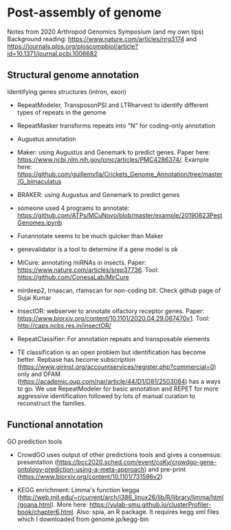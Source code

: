 # Post-assembly of genome
Notes from 2020 Arthropod Genomics Symposium (and my own tips)
Background reading: https://www.nature.com/articles/nrg3174 and https://journals.plos.org/ploscompbiol/article?id=10.1371/journal.pcbi.1006682

## Structural genome annotation
Identifying genes structures (intron, exon)
- RepeatModeler, TransposonPSI and LTRharvest to identify different types of repeats in the genome

- RepeatMasker transforms repeats into "N" for coding-only annotation

- Augustus annotation

- Maker: using Augustus and Genemark to predict genes. Paper here: https://www.ncbi.nlm.nih.gov/pmc/articles/PMC4286374/. Example here:  https://github.com/guillemylla/Crickets_Genome_Annotation/tree/master/G_bimaculatus

- BRAKER: using Augustus and Genemark to predict genes

- someone used 4 programs to annotate: https://github.com/ATPs/MCuNovo/blob/master/example/20190623PestGenomes.ipynb

- Funannotate seems to be much quicker than Maker

- genevalidator is a tool to determine if a gene model is ok

- MiCure: annotating miRNAs in insects. Paper: https://www.nature.com/articles/srep37736. Tool: https://github.com/ConesaLab/MirCure

-  mirdeep2, trnascan, rfamscan for non-coding bit. Check github page of Sujai Kumar

- InsectOR: webserver to annotate olfactory receptor genes. Paper: https://www.biorxiv.org/content/10.1101/2020.04.29.067470v1. Tool: http://caps.ncbs.res.in/insectOR/

- RepeatClassifier: For annotation repeats and transposable elements

- TE classification is an open problem but identification has become better. Repbase has become subscription (https://www.girinst.org/accountservices/register.php?commercial=0) only and DFAM (https://academic.oup.com/nar/article/44/D1/D81/2503084) has a ways to go. We use RepeatModeler for basic annotation and REPET for more aggressive identification followed by lots of manual curation to reconstruct the families.

## Functional annotation

GO prediction tools
- CrowdGO uses output of other predictions tools and gives a consensus: presentation (https://bcc2020.sched.com/event/coKy/crowdgo-gene-ontology-prediction-using-a-meta-approach) and pre-print (https://www.biorxiv.org/content/10.1101/731596v2)

- KEGG enrichment: Limma's function kegga (http://web.mit.edu/~r/current/arch/i386_linux26/lib/R/library/limma/html/goana.html). More here: https://yulab-smu.github.io/clusterProfiler-book/chapter6.html. Also: spia, an R package. It requires kegg xml files which I downloaded from genome.jp/kegg-bin
